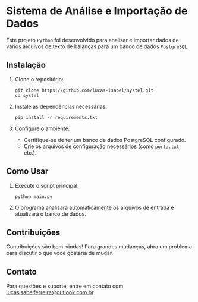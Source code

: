 
# Sistema de Análise e Importação de Dados

Este projeto `Python` foi desenvolvido para analisar e importar dados de vários arquivos de texto de balanças para um banco de dados `PostgreSQL`.

## Instalação

1. Clone o repositório:

   ```less
   git clone https://github.com/lucas-isabel/systel.git
   cd systel
   ```

2. Instale as dependências necessárias:

   ```less
   pip install -r requirements.txt
   ```

3. Configure o ambiente:

   - Certifique-se de ter um banco de dados PostgreSQL configurado.
   - Crie os arquivos de configuração necessários (como `porta.txt`, etc.).

## Como Usar

1. Execute o script principal:

   ```less
   python main.py
   ```

2. O programa analisará automaticamente os arquivos de entrada e atualizará o banco de dados.

## Contribuições

Contribuições são bem-vindas! Para grandes mudanças, abra um problema para discutir o que você gostaria de mudar.

## Contato

Para questões e suporte, entre em contato com [lucasisabelferreira@outlook.com.br](lucasisabelferreira@outlook.com.br).
